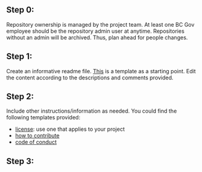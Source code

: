 ## Step 0:

Repository ownership is managed by the project team. At least one BC Gov employee should be the repository admin user at anytime. Repositories without an admin will be archived. Thus, plan ahead for people changes.

## Step 1:

Create an informative readme file. [This](./README.md) is a template as a starting point. Edit the content according to the descriptions and comments provided.

## Step 2:

Include other instructions/information as needed. You could find the following templates provided:

- [license](./LICENSE): use one that applies to your project
- [how to contribute](./CONTRIBUTING.md)
- [code of conduct](./CODE_OF_CONDUCT.md)

## Step 3:

